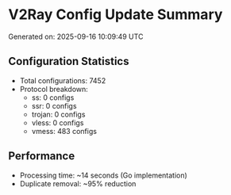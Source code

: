 # V2Ray Config Update Summary
Generated on: 2025-09-16 10:09:49 UTC

## Configuration Statistics
- Total configurations: 7452
- Protocol breakdown:
  - ss: 0 configs
  - ssr: 0 configs
  - trojan: 0 configs
  - vless: 0 configs
  - vmess: 483 configs

## Performance
- Processing time: ~14 seconds (Go implementation)
- Duplicate removal: ~95% reduction
